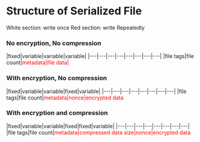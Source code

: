 # Structure of Serialized File

White section: write once
Red section: write Repeatedly

### No encryption, No compression

|fixed|variable|variable|variable|
|---|---|---|---|---|---|---|---|
|file tags|file count|<span style="color: red">metadata<span>|<span style="color: red">file data<span>|


### With encryption, No compression

|fixed|variable|variable|fixed|variable|
|---|---|---|---|---|---|---|---|
|file tags|file count|<span style="color: red">metadata<span>|<span style="color: red">nonce<span>|<span style="color: red">encrypted data<span>


### With encryption and compression


|fixed|variable|variable|fixed|fixed|variable|
|---|---|---|---|---|---|---|---|
|file tags|file count|<span style="color: red">metadata<span>|<span style="color: red">compressed data size<span>|<span style="color: red">nonce<span>|<span style="color: red">encrypted data<span>